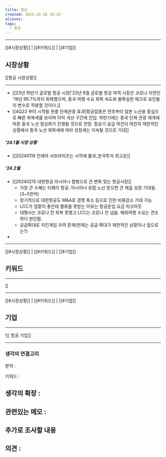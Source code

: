 ```yaml
---
title: 항공
Created: 2023-10-18 10:14
aliases: 
tags:
  - 항공
---
```

***
[[#시장상황]] | [[#키워드]] | [[#기업]]
## 시장상황
[[항공 시장상황]]
***
- [[23년 하반기 글로벌 항공 시장|'23년 8월 글로벌 항공 여객 시장은 코로나 이전인 '19년 95.7%까지 회복했으며, 중국 여행 수요 회복 속도와 불확실한 매크로 요인들이 변수로 작용할 것이다.]]
- [[4Q23 부터 시작될 한중 단체관광 효과|항공업종은 연초부터 일본 노선을 중심으로 빠른 회복세를 보이며 이익 개선 구간에 진입. 하반기에는 중국 단체 관광 재개에 따른 중국 노선 정상화가 진행될 것으로 전망. 항공기 공급 여건이 여전히 제한적인 상황에서 중국 노선 회복세에 따라 성장세는 지속될 것으로 기대]]
##### '24.1월 시장 상황
- [[20240119 진에어 서프라이즈는 시작에 불과_한국투자 최고운]]
##### '24.2월
- [[20240215 대한항공 아시아나 합병으로 큰 변화 맞는 항공시장]]
	- 가장 큰 수혜는 티웨이 항공. 아시아나 유럽 노선 받으면 큰 매출 성장 기대됨.(3~5천억)
	- 장기적으로 대한항공도 M&A로 경쟁 축소 등으로 인한 비용감소 기대 가능
	- LCC가 업황이 좋은데 밸류를 못받는 이유는 항공운임 요금 피크아웃
	- 대형사는 코로나 전 회복 못했고 LCC는 코로나 전 넘음. 해외여행 수요는 견조하다 판단함.
	- 공급확대로 치킨게임 우려 존재(현재는 공급 확대가 제한적인 상황이나 앞으로는?)
- 

***
[[#시장상황]] | [[#키워드]] | [[#기업]]
## 키워드
***
[[

***
[[#시장상황]] | [[#키워드]] | [[#기업]]
## 기업
***
![[ 항공 기업]]

***
### 생각의 연결고리
분야 : 

키워드 : 

생각의 확장 :
- 

관련있는 메모 :   
- 

추가로 조사할 내용
- 

의견 : 
-  
